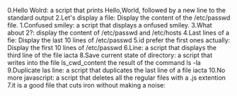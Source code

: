 0.Hello Wolrd:
a script that prints Hello,World, followed by a new line to the standard output
2.Let's display a file:
Display the content of the /etc/passwd file.
1.Confused smiley:
a script that displays a onfused smiley.
3.What about 2?:
display the content of /etc/passwd and /etc/hosts
4.Last lines of a fie:
Display the last 10 lines of /etc/passwd
5.id prefer the first ones actually:
Display the first 10 lines of /etc/passwd
6.Line:
a script that displays the third line of the file iacta
8.Save current state of directory:
a script that writes into the file ls_cwd_content the result of the command ls -la
9.Duplicate las line:
a script that duplicates the last line of a file iacta
10.No more javascript:
a script that deletes all the regular files with a .js extention
7.it is a good file that cuts iron without making a noise:

